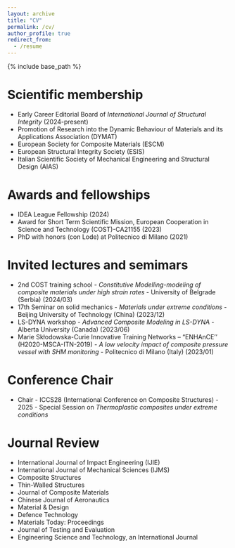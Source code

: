 ```yaml
---
layout: archive
title: "CV"
permalink: /cv/
author_profile: true
redirect_from:
  - /resume
---
```


{% include base_path %}

Scientific membership
======
* Early Career Editorial Board of _International Journal of Structural Integrity_ (2024-present)
* Promotion of Research into the Dynamic Behaviour of Materials and its Applications Association (DYMAT)
* European Society for Composite Materials (ESCM)
* European Structural Integrity Society (ESIS)
* Italian Scientific Society of Mechanical Engineering and Structural Design (AIAS)

Awards and fellowships
======
* IDEA League Fellowship (2024)
*	Award for Short Term Scientific Mission, European Cooperation in Science and Technology (COST)-CA21155 (2023)
*	PhD with honors (con Lode) at Politecnico di Milano (2021)

Invited lectures and semimars
======
* 2nd COST training school - _Constitutive Modelling-modeling of composite materials under high strain rates_ - University of Belgrade (Serbia) (2024/03)
* 17th Seminar on solid mechanics - _Materials under extreme conditions_ - Beijing University of Technology (China) (2023/12)
* LS-DYNA workshop - _Advanced Composite Modeling in LS-DYNA_ - Alberta University (Canada) (2023/06)
* Marie Skłodowska-Curie Innovative Training Networks – “ENHAnCE’’ (H2020-MSCA-ITN-2019) - _A low velocity impact of composite pressure vessel with SHM monitoring_ - Politecnico di Milano (Italy) (2023/01)

Conference Chair
======
* Chair - ICCS28 (International Conference on Composite Structures) - 2025 - Special Session on _Thermoplastic composites under extreme conditions_
  
Journal Review
======
* International Journal of Impact Engineering (IJIE)
* International Journal of Mechanical Sciences (IJMS)
* Composite Structures
* Thin-Walled Structures
* Journal of Composite Materials
* Chinese Journal of Aeronautics
* Material & Design
* Defence Technology
* Materials Today: Proceedings
* Journal of Testing and Evaluation
* Engineering Science and Technology, an International Journal
